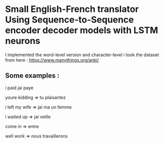 # Small English-French translator Using Sequence-to-Sequence encoder decoder models with LSTM neurons
I implemented the word-level version and character-level
i took the dataset from here : https://www.manythings.org/anki/

## Some examples :

i paid 
jai paye

youre kidding =>
tu plaisantez

i left my wife =>
jai ma un femme

i waited up =>
jai veille

come in =>
entre

well work =>
nous travaillerons
